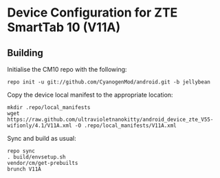 Device Configuration for ZTE SmartTab 10 (V11A)
===============

Building
---------------

Initialise the CM10 repo with the following:

    repo init -u git://github.com/CyanogenMod/android.git -b jellybean

Copy the device local manifest to the appropriate location:

	mkdir .repo/local_manifests
	wget https://raw.github.com/ultravioletnanokitty/android_device_zte_V55-wifionly/4.1/V11A.xml -O .repo/local_manifests/V11A.xml
	
Sync and build as usual:

	repo sync
	. build/envsetup.sh
	vendor/cm/get-prebuilts
	brunch V11A
